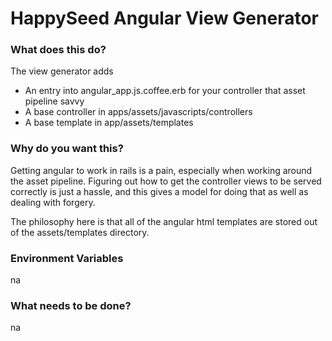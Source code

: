 HappySeed Angular View Generator
================================

### What does this do?

The view generator adds

* An entry into angular_app.js.coffee.erb for your controller that asset pipeline savvy
* A base controller in apps/assets/javascripts/controllers
* A base template in app/assets/templates

### Why do you want this?

Getting angular to work in rails is a pain, especially when working around the asset pipeline.  Figuring out how to get the controller views to be served correctly is just a hassle, and this gives a model for doing that as well as dealing with forgery.

The philosophy here is that all of the angular html templates are stored out of the assets/templates directory.

### Environment Variables

na

### What needs to be done?

na